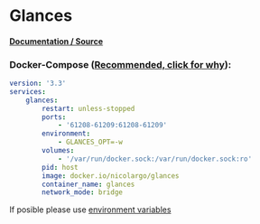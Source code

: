 # Glances

#### [Documentation / Source](https://glances.readthedocs.io/en/latest/ "Documentation / Source")

### Docker-Compose ([Recommended, click for why](https://docs.docker.com/compose/intro/features-uses/ "docs.docker.com Why use Compose?")):

```yaml
version: '3.3'
services:
    glances:
        restart: unless-stopped
        ports:
            - '61208-61209:61208-61209'
        environment:
            - GLANCES_OPT=-w
        volumes:
            - '/var/run/docker.sock:/var/run/docker.sock:ro'
        pid: host
        image: docker.io/nicolargo/glances
        container_name: glances
        network_mode: bridge

```

If posible please use [environment variables](https://docs.docker.com/compose/environment-variables/set-environment-variables/ "docs.docker.com/envoirment variables")

